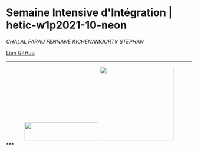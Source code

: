 # Semaine Intensive d'Intégration | hetic-w1p2021-10-neon
*CHALAL FARAU FENNANE KICHENAMOURTY STEPHAN*

[Lien GitHub](https://github.com/Benjigo93/hetic-w1p2021-10-neon)

***
<div style="text-align:center">
<img src="../assets/haribo-logo.png" width="200" height="50"> <img src="../assets/hetic-logo.png" width="200">
</div>
***
